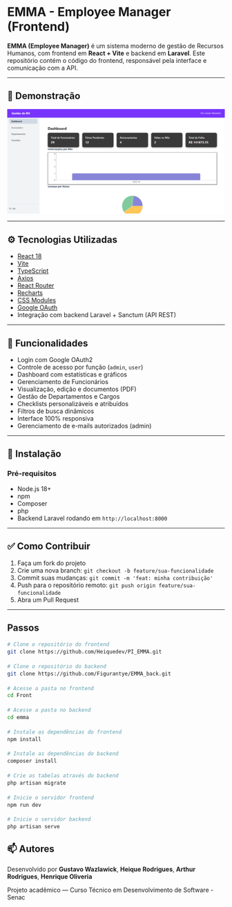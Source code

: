 # EMMA - Employee Manager (Frontend)

**EMMA (Employee Manager)** é um sistema moderno de gestão de Recursos Humanos, com frontend em **React + Vite** e backend em **Laravel**. Este repositório contém o código do frontend, responsável pela interface e comunicação com a API.

---

## 📸 Demonstração

![Dashboard](./Front/src/assets/image.png)  

---

## ⚙️ Tecnologias Utilizadas

- [React 18](https://reactjs.org/)
- [Vite](https://vitejs.dev/)
- [TypeScript](https://www.typescriptlang.org/)
- [Axios](https://axios-http.com/)
- [React Router](https://reactrouter.com/)
- [Recharts](https://recharts.org/)
- [CSS Modules](https://github.com/css-modules/css-modules)
- [Google OAuth](https://developers.google.com/identity)
- Integração com backend Laravel + Sanctum (API REST)

---

## 🧠 Funcionalidades

- Login com Google OAuth2
- Controle de acesso por função (`admin`, `user`)
- Dashboard com estatísticas e gráficos
- Gerenciamento de Funcionários
- Visualização, edição e documentos (PDF)
- Gestão de Departamentos e Cargos
- Checklists personalizáveis e atribuídos
- Filtros de busca dinâmicos
- Interface 100% responsiva
- Gerenciamento de e-mails autorizados (admin)

---

## 🚀 Instalação

### Pré-requisitos

- Node.js 18+
- npm
- Composer
- php
- Backend Laravel rodando em `http://localhost:8000`


---

## ✅ Como Contribuir

1. Faça um fork do projeto
2. Crie uma nova branch: `git checkout -b feature/sua-funcionalidade`
3. Commit suas mudanças: `git commit -m 'feat: minha contribuição'`
4. Push para o repositório remoto: `git push origin feature/sua-funcionalidade`
5. Abra um Pull Request
---

## Passos
```bash
# Clone o repositório do frontend
git clone https://github.com/Heiquedev/PI_EMMA.git

# Clone o repositório do backend
git clone https://github.com/Figurantye/EMMA_back.git

# Acesse a pasta no frontend
cd Front

# Acesse a pasta no backend
cd emma

# Instale as dependências do frontend
npm install

# Instale as dependências do backend
composer install

# Crie as tabelas através do backend
php artisan migrate

# Inicie o servidor frontend
npm run dev

# Inicie o servidor backend
php artisan serve
```

## 📫 Autores

Desenvolvido por **Gustavo Wazlawick**, **Heique Rodrigues**, **Arthur Rodrigues**, **Henrique Oliveria**

Projeto acadêmico — Curso Técnico em Desenvolvimento de Software - Senac

